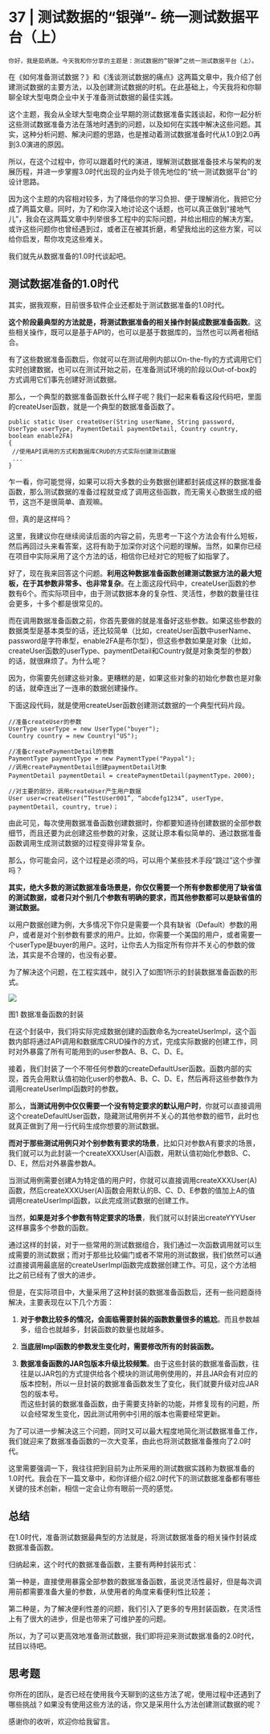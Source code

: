 # 37 | 测试数据的“银弹”- 统一测试数据平台（上）

    你好，我是茹炳晟。今天我和你分享的主题是：测试数据的“银弹”之统一测试数据平台（上）。

在《如何准备测试数据？》和《浅谈测试数据的痛点》这两篇文章中，我介绍了创建测试数据的主要方法，以及创建测试数据的时机。在此基础上，今天我将和你聊聊全球大型电商企业中关于准备测试数据的最佳实践。

这个主题，我会从全球大型电商企业早期的测试数据准备实践谈起，和你一起分析这些测试数据准备方法在落地时遇到的问题，以及如何在实践中解决这些问题。其实，这种分析问题、解决问题的思路，也是推动着测试数据准备时代从1.0到2.0再到3.0演进的原因。

所以，在这个过程中，你可以跟着时代的演进，理解测试数据准备技术与架构的发展历程，并进一步掌握3.0时代出现的业内处于领先地位的“统一测试数据平台”的设计思路。

因为这个主题的内容相对较多，为了降低你的学习负担、便于理解消化，我把它分成了两篇文章。同时，为了和你深入地讨论这个话题，也可以真正做到“接地气儿”，我会在这两篇文章中列举很多工程中的实际问题，并给出相应的解决方案。或许这些问题你也曾经遇到过，或者正在被其折磨，希望我给出的这些方案，可以给你启发，帮你攻克这些难关。

我们就先从数据准备的1.0时代谈起吧。

## 测试数据准备的1.0时代

其实，据我观察，目前很多软件企业还都处于测试数据准备的1.0时代。

**这个阶段最典型的方法就是，将测试数据准备的相关操作封装成数据准备函数**。这些相关操作，既可以是基于API的，也可以是基于数据库的，当然也可以两者相结合。

有了这些数据准备函数后，你就可以在测试用例内部以On-the-fly的方式调用它们实时创建数据，也可以在测试开始之前，在准备测试环境的阶段以Out-of-box的方式调用它们事先创建好测试数据。

那么，一个典型的数据准备函数长什么样子呢？我们一起来看看这段代码吧，里面的createUser函数，就是一个典型的数据准备函数了。

```
public static User createUser(String userName, String password, UserType userType, PaymentDetail paymentDetail, Country country, boolean enable2FA)
{
 //使用API调用的方式和数据库CRUD的方式实际创建测试数据 
 ...
}

```

乍一看，你可能觉得，如果可以将大多数的业务数据创建都封装成这样的数据准备函数，那么测试数据的准备过程就变成了调用这些函数，而无需关心数据生成的细节，这岂不是很简单、直观嘛。

但，真的是这样吗？

这里，我建议你在继续阅读后面的内容之前，先思考一下这个方法会有什么短板，然后再回过头来看答案，这将有助于加深你对这个问题的理解。当然，如果你已经在项目中实际采用了这个方法的话，相信你已经对它的短板了如指掌了。

好了，现在我来回答这个问题。**利用这种数据准备函数创建测试数据方法的最大短板，在于其参数非常多、也非常复杂**。在上面这段代码中，createUser函数的参数有6个。而实际项目中，由于测试数据本身的复杂性、灵活性，参数的数量往往会更多，十多个都是很常见的。

而在调用数据准备函数之前，你首先要做的就是准备好这些参数。如果这些参数的数据类型是基本类型的话，还比较简单（比如，createUser函数中userName、password是字符串型，enable2FA是布尔型），但这些参数如果是对象（比如，createUser函数的userType、paymentDetail和Country就是对象类型的参数）的话，就很麻烦了。为什么呢？

因为，你需要先创建这些对象。更糟糕的是，如果这些对象的初始化参数也是对象的话，就牵连出了一连串的数据创建操作。

下面这段代码，就是使用createUser函数创建测试数据的一个典型代码片段。

```
//准备createUser的参数
UserType userType = new UserType("buyer");
Country country = new Country("US");

//准备createPaymentDetail的参数
PaymentType paymentType = new PaymentType("Paypal");
//调用createPaymentDetail创建paymentDetail对象
PaymentDetail paymentDetail = createPaymentDetail(paymentType，2000);

//对主要的部分，调用createUser产生用户数据
User user=createUser(“TestUser001”, “abcdefg1234”, userType, paymentDetail, country, true)；

```

由此可见，每次使用数据准备函数创建数据时，你都要知道待创建数据的全部参数细节，而且还要为此创建这些参数的对象，这就让原本看似简单的、通过数据准备函数调用生成测试数据的过程变得非常复杂。

那么，你可能会问，这个过程是必须的吗，可以用个某些技术手段“跳过”这个步骤吗？

**其实，绝大多数的测试数据准备场景是，你仅仅需要一个所有参数都使用了缺省值的测试数据，或者只对个别几个参数有明确的要求，而其他参数都可以是缺省值的测试数据。**

以用户数据创建为例，大多情况下你只是需要一个具有缺省（Default）参数的用户，或者是对个别参数有要求的用户。比如，你需要一个美国的用户，或者需要一个userType是buyer的用户。这时，让你去人为指定所有你并不关心的参数的做法，其实是不合理的，也没有必要。

为了解决这个问题，在工程实践中，就引入了如图1所示的封装数据准备函数的形式。

![](https://static001.geekbang.org/resource/image/38/65/3868e8373fbf7a9c4892fce778ed6b65.png)

图1 数据准备函数的封装

在这个封装中，我们将实际完成数据创建的函数命名为createUserImpl，这个函数内部将通过API调用和数据库CRUD操作的方式，完成实际数据的创建工作，同时对外暴露了所有可能用到的user参数A、B、C、D、E。

接着，我们封装了一个不带任何参数的createDefaultUser函数。函数内部的实现，首先会用默认值初始化user的参数A、B、C、D、E，然后再将这些参数作为调用createUserImpl函数时的参数。

那么，**当测试用例中仅仅需要一个没有特定要求的默认用户时**，你就可以直接调用这个createDefaultUser函数，隐藏测试用例并不关心的其他参数的细节，此时也就真正做到了用一行代码生成你想要的测试数据。

**而对于那些测试用例只对个别参数有要求的场景**，比如只对参数A有要求的场景，我们就可以为此封装一个createXXXUser(A)函数，用默认值初始化参数B、C、D、E，然后对外暴露参数A。

当测试用例需要创建A为特定值的用户时，你就可以直接调用createXXXUser(A)函数，然后createXXXUser(A)函数会用默认的B、C、D、E参数的值加上A的值调用createUserImpl函数，以此完成测试数据的创建工作。

当然，**如果是对多个参数有特定要求的场景**，我们就可以封装出createYYYUser这样暴露多个参数的函数。

通过这样的封装，对于一些常用的测试数据组合，我们通过一次函数调用就可以生成需要的测试数据；而对于那些比较偏门或者不常用的测试数据，我们依然可以通过直接调用最底层的createUserImpl函数完成数据创建工作。可见，这个方法相比之前已经有了很大的进步。

但是，在实际项目中，大量采用了这种封装的数据准备函数后，还有一些问题亟待解决，主要表现在以下几个方面：

1.  **对于参数比较多的情况，会面临需要封装的函数数量很多的尴尬**。而且参数越多，组合也就越多，封装函数的数量也就越多。
    
2.  **当底层Impl函数的参数发生变化时，需要修改所有的封装函数。**
    
3.  **数据准备函数的JAR包版本升级比较频繁**。由于这些封装的数据准备函数，往往是以JAR包的方式提供给各个模块的测试用例使用的，并且JAR会有对应的版本控制，所以一旦封装的数据准备函数发生了变化，我们就要升级对应JAR包的版本号。  
    而这些封装的数据准备函数，由于需要支持新的功能，并修复现有的问题，所以会经常发生变化，因此测试用例中引用的版本也需要经常更新。
    

为了可以进一步解决这三个问题，同时又可以最大程度地简化测试数据准备工作，我们就迎来了数据准备函数的一次大变革，由此也将测试数据准备推向了2.0时代。

这里需要强调一下，我往往把到目前为止所采用的测试数据实践称为数据准备的1.0时代。我会在下一篇文章中，和你详细介绍2.0时代下的测试数据准备都有哪些关键的技术创新，相信一定会让你有眼前一亮的感觉。

## 总结

在1.0时代，准备测试数据最典型的方法就是，将测试数据准备的相关操作封装成数据准备函数。

归纳起来，这个时代的数据准备函数，主要有两种封装形式：

第一种是，直接使用暴露全部参数的数据准备函数，虽说灵活性最好，但是每次调用前都需要准备大量的参数，从使用者的角度来看便利性比较差；

第二种是，为了解决便利性差的问题，我们引入了更多的专用封装函数，在灵活性上有了很大的进步，但是也带来了可维护差的问题。

所以，为了可以更高效地准备测试数据，我们即将迎来测试数据准备的2.0时代，拭目以待吧。

## 思考题

你所在的团队，是否已经在使用我今天聊到的这些方法了呢，使用过程中还遇到了哪些挑战？如果没有使用这些方法的话，你又是采用什么方法创建测试数据的呢？

感谢你的收听，欢迎你给我留言。
    